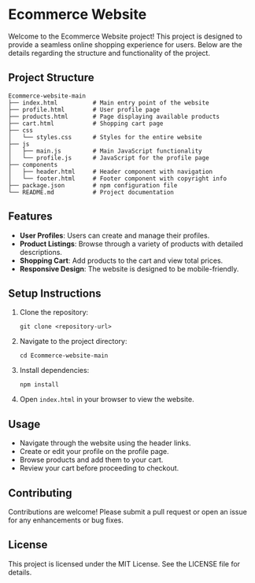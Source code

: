 # Ecommerce Website

Welcome to the Ecommerce Website project! This project is designed to provide a seamless online shopping experience for users. Below are the details regarding the structure and functionality of the project.

## Project Structure

```
Ecommerce-website-main
├── index.html          # Main entry point of the website
├── profile.html        # User profile page
├── products.html       # Page displaying available products
├── cart.html           # Shopping cart page
├── css
│   └── styles.css      # Styles for the entire website
├── js
│   ├── main.js         # Main JavaScript functionality
│   └── profile.js      # JavaScript for the profile page
├── components
│   ├── header.html     # Header component with navigation
│   └── footer.html     # Footer component with copyright info
├── package.json        # npm configuration file
└── README.md           # Project documentation
```

## Features

- **User Profiles**: Users can create and manage their profiles.
- **Product Listings**: Browse through a variety of products with detailed descriptions.
- **Shopping Cart**: Add products to the cart and view total prices.
- **Responsive Design**: The website is designed to be mobile-friendly.

## Setup Instructions

1. Clone the repository:
   ```
   git clone <repository-url>
   ```
2. Navigate to the project directory:
   ```
   cd Ecommerce-website-main
   ```
3. Install dependencies:
   ```
   npm install
   ```
4. Open `index.html` in your browser to view the website.

## Usage

- Navigate through the website using the header links.
- Create or edit your profile on the profile page.
- Browse products and add them to your cart.
- Review your cart before proceeding to checkout.

## Contributing

Contributions are welcome! Please submit a pull request or open an issue for any enhancements or bug fixes.

## License

This project is licensed under the MIT License. See the LICENSE file for details.